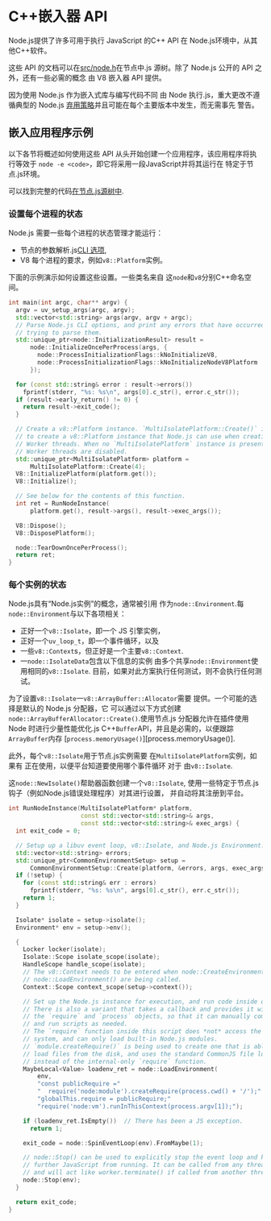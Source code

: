 # C++嵌入器 API

<!--introduced_in=v12.19.0-->

Node.js提供了许多可用于执行 JavaScript 的C++ API
在 Node.js环境中，从其他C++软件。

这些 API 的文档可以在[src/node.h][]在节点中.js
源树。除了 Node.js 公开的 API 之外，还有一些必需的概念
由 V8 嵌入器 API 提供。

因为使用 Node.js 作为嵌入式库与编写代码不同
由 Node 执行.js，重大更改不遵循典型的 Node.js
[弃用策略][deprecation policy]并且可能在每个主要版本中发生，而无需事先
警告。

## 嵌入应用程序示例

以下各节将概述如何使用这些 API
从头开始创建一个应用程序，该应用程序将执行等效于
`node -e <code>`，即它将采用一段JavaScript并将其运行在
特定于节点.js环境。

可以找到完整的代码[在节点.js源树中][embedtest.cc].

### 设置每个进程的状态

Node.js 需要一些每个进程的状态管理才能运行：

*   节点的参数解析.js[CLI 选项][CLI options],
*   V8 每个进程的要求，例如`v8::Platform`实例。

下面的示例演示如何设置这些设置。一些类名来自
这`node`和`v8`分别C++命名空间。

```cpp
int main(int argc, char** argv) {
  argv = uv_setup_args(argc, argv);
  std::vector<std::string> args(argv, argv + argc);
  // Parse Node.js CLI options, and print any errors that have occurred while
  // trying to parse them.
  std::unique_ptr<node::InitializationResult> result =
      node::InitializeOncePerProcess(args, {
        node::ProcessInitializationFlags::kNoInitializeV8,
        node::ProcessInitializationFlags::kNoInitializeNodeV8Platform
      });

  for (const std::string& error : result->errors())
    fprintf(stderr, "%s: %s\n", args[0].c_str(), error.c_str());
  if (result->early_return() != 0) {
    return result->exit_code();
  }

  // Create a v8::Platform instance. `MultiIsolatePlatform::Create()` is a way
  // to create a v8::Platform instance that Node.js can use when creating
  // Worker threads. When no `MultiIsolatePlatform` instance is present,
  // Worker threads are disabled.
  std::unique_ptr<MultiIsolatePlatform> platform =
      MultiIsolatePlatform::Create(4);
  V8::InitializePlatform(platform.get());
  V8::Initialize();

  // See below for the contents of this function.
  int ret = RunNodeInstance(
      platform.get(), result->args(), result->exec_args());

  V8::Dispose();
  V8::DisposePlatform();

  node::TearDownOncePerProcess();
  return ret;
}
```

### 每个实例的状态

<!-- YAML
changes:
  - version: v15.0.0
    pr-url: https://github.com/nodejs/node/pull/35597
    description:
      The `CommonEnvironmentSetup` and `SpinEventLoop` utilities were added.
-->

Node.js具有“Node.js实例”的概念，通常被引用
作为`node::Environment`.每`node::Environment`与以下各项相关：

*   正好一个`v8::Isolate`，即一个 JS 引擎实例，
*   正好一个`uv_loop_t`，即一个事件循环，以及
*   一些`v8::Context`s，但正好是一个主要`v8::Context`.
*   一`node::IsolateData`包含以下信息的实例
    由多个共享`node::Environment`使用相同的`v8::Isolate`.
    目前，如果对此方案执行任何测试，则不会执行任何测试。

为了设置`v8::Isolate`一`v8::ArrayBuffer::Allocator`需要
提供。一个可能的选择是默认的 Node.js 分配器，它
可以通过以下方式创建`node::ArrayBufferAllocator::Create()`.使用节点.js
分配器允许在插件使用 Node 时进行少量性能优化.js
C++`Buffer`API，并且是必需的，以便跟踪`ArrayBuffer`内存
[`process.memoryUsage()`][process.memoryUsage()].

此外，每个`v8::Isolate`用于节点.js实例需要
在`MultiIsolatePlatform`实例，如果有
正在使用，以便平台知道要使用哪个事件循环
对于 由`v8::Isolate`.

这`node::NewIsolate()`帮助器函数创建一个`v8::Isolate`,
使用一些特定于节点.js钩子（例如Node.js错误处理程序）对其进行设置，
并自动将其注册到平台。

```cpp
int RunNodeInstance(MultiIsolatePlatform* platform,
                    const std::vector<std::string>& args,
                    const std::vector<std::string>& exec_args) {
  int exit_code = 0;

  // Setup up a libuv event loop, v8::Isolate, and Node.js Environment.
  std::vector<std::string> errors;
  std::unique_ptr<CommonEnvironmentSetup> setup =
      CommonEnvironmentSetup::Create(platform, &errors, args, exec_args);
  if (!setup) {
    for (const std::string& err : errors)
      fprintf(stderr, "%s: %s\n", args[0].c_str(), err.c_str());
    return 1;
  }

  Isolate* isolate = setup->isolate();
  Environment* env = setup->env();

  {
    Locker locker(isolate);
    Isolate::Scope isolate_scope(isolate);
    HandleScope handle_scope(isolate);
    // The v8::Context needs to be entered when node::CreateEnvironment() and
    // node::LoadEnvironment() are being called.
    Context::Scope context_scope(setup->context());

    // Set up the Node.js instance for execution, and run code inside of it.
    // There is also a variant that takes a callback and provides it with
    // the `require` and `process` objects, so that it can manually compile
    // and run scripts as needed.
    // The `require` function inside this script does *not* access the file
    // system, and can only load built-in Node.js modules.
    // `module.createRequire()` is being used to create one that is able to
    // load files from the disk, and uses the standard CommonJS file loader
    // instead of the internal-only `require` function.
    MaybeLocal<Value> loadenv_ret = node::LoadEnvironment(
        env,
        "const publicRequire ="
        "  require('node:module').createRequire(process.cwd() + '/');"
        "globalThis.require = publicRequire;"
        "require('node:vm').runInThisContext(process.argv[1]);");

    if (loadenv_ret.IsEmpty())  // There has been a JS exception.
      return 1;

    exit_code = node::SpinEventLoop(env).FromMaybe(1);

    // node::Stop() can be used to explicitly stop the event loop and keep
    // further JavaScript from running. It can be called from any thread,
    // and will act like worker.terminate() if called from another thread.
    node::Stop(env);
  }

  return exit_code;
}
```

[CLI options]: cli.md

[`process.memoryUsage()`]: process.md#processmemoryusage

[deprecation policy]: deprecations.md

[embedtest.cc]: https://github.com/nodejs/node/blob/HEAD/test/embedding/embedtest.cc

[src/node.h]: https://github.com/nodejs/node/blob/HEAD/src/node.h
